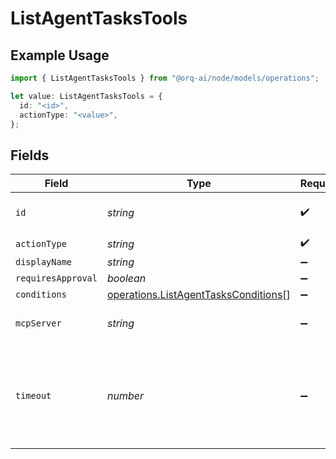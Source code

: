 # ListAgentTasksTools

## Example Usage

```typescript
import { ListAgentTasksTools } from "@orq-ai/node/models/operations";

let value: ListAgentTasksTools = {
  id: "<id>",
  actionType: "<value>",
};
```

## Fields

| Field                                                                                        | Type                                                                                         | Required                                                                                     | Description                                                                                  |
| -------------------------------------------------------------------------------------------- | -------------------------------------------------------------------------------------------- | -------------------------------------------------------------------------------------------- | -------------------------------------------------------------------------------------------- |
| `id`                                                                                         | *string*                                                                                     | :heavy_check_mark:                                                                           | The id of the resource                                                                       |
| `actionType`                                                                                 | *string*                                                                                     | :heavy_check_mark:                                                                           | N/A                                                                                          |
| `displayName`                                                                                | *string*                                                                                     | :heavy_minus_sign:                                                                           | N/A                                                                                          |
| `requiresApproval`                                                                           | *boolean*                                                                                    | :heavy_minus_sign:                                                                           | N/A                                                                                          |
| `conditions`                                                                                 | [operations.ListAgentTasksConditions](../../models/operations/listagenttasksconditions.md)[] | :heavy_minus_sign:                                                                           | N/A                                                                                          |
| `mcpServer`                                                                                  | *string*                                                                                     | :heavy_minus_sign:                                                                           | The id of the resource                                                                       |
| `timeout`                                                                                    | *number*                                                                                     | :heavy_minus_sign:                                                                           | Tool execution timeout in seconds (default: 2 minutes, max: 10 minutes)                      |